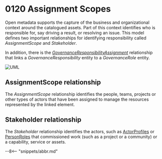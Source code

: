 <!-- SPDX-License-Identifier: CC-BY-4.0 -->
<!-- Copyright Contributors to the Egeria project. -->

# 0120 Assignment Scopes

Open metadata supports the capture of the business and organizational context around the catalogued assets.  Part of this context identifies who is responsible for, say driving a result, or resolving an issue.  This model defines two important relationships for identifying responsibility called *AssignmentScope* and *Stakeholder*.

In addition, there is the [*GovernanceResponsibilityAssignment*](/types/4/0445-Governance-Roles) relationship that links a *GovernanceResponsibility* entity to a *GovernanceRole* entity.


![UML](0120-Assignment-Scopes.svg)

## AssignmentScope relationship

The *AssignmentScope* relationship identifies the people, teams, projects or other types of actors that have been assigned to manage the resources represented by the linked element.

## Stakeholder relationship

The *Stakeholder* relationship identifies the actors, such as [ActorProfiles](/types/1/0110-Actors) or [PersonRoles](/types/1/0112-people) that commissioned work (such as a project or a community) or a capability, service or assets.

--8<-- "snippets/abbr.md"
